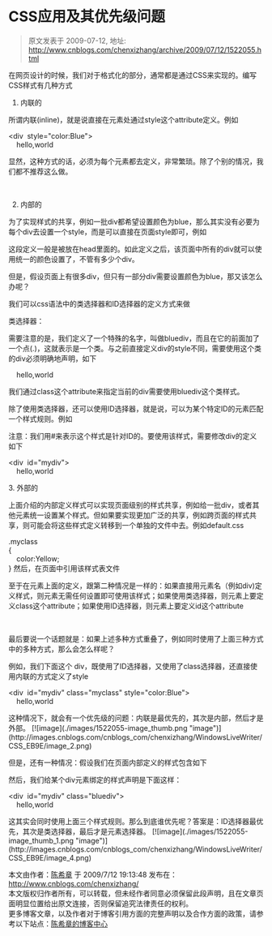 # CSS应用及其优先级问题 
> 原文发表于 2009-07-12, 地址: http://www.cnblogs.com/chenxizhang/archive/2009/07/12/1522055.html 


在网页设计的时候，我们对于格式化的部分，通常都是通过CSS来实现的。编写CSS样式有几种方式

 1. 内联的

 所谓内联(inline)，就是说直接在元素处通过style这个attribute定义。例如

 <div  style="color:Blue">  
    hello,world  
</div> 显然，这种方式的话，必须为每个元素都去定义，非常繁琐。除了个别的情况，我们都不推荐这么做。

  

 2. 内部的

 为了实现样式的共享，例如一批div都希望设置颜色为blue，那么其实没有必要为每个div去设置一个style，而是可以直接在页面style即可，例如

 <style type="text/css">  
    div  
    {  
        color:Blue  
    }  
</style> 这段定义一般是被放在head里面的。如此定义之后，该页面中所有的div就可以使用统一的颜色设置了，不管有多少个div。

 但是，假设页面上有很多div，但只有一部分div需要设置颜色为blue，那又该怎么办呢？

 我们可以css语法中的类选择器和ID选择器的定义方式来做

 类选择器：

 <style type="text/css">  
    .bluediv  
    {  
        color:Blue;  
    }  
</style> 需要注意的是，我们定义了一个特殊的名字，叫做bluediv，而且在它的前面加了一个点(.)，这就表示是一个类。与之前直接定义div的style不同，需要使用这个类的div必须明确地声明，如下 <div class="bluediv">  
    hello,world  
</div> 我们通过class这个attribute来指定当前的div需要使用bluediv这个类样式。

 除了使用类选择器，还可以使用ID选择器，就是说，可以为某个特定ID的元素匹配一个样式规则。例如

 <style type="text/css">  
    #mydiv  
    {  
        color:Red;  
    }  
</style> 注意：我们用#来表示这个样式是针对ID的。要使用该样式，需要修改div的定义如下

 <div  id="mydiv">  
    hello,world  
</div> 3. 外部的

 上面介绍的内部定义样式可以实现页面级别的样式共享，例如给一批div，或者其他元素统一设置某个样式。但如果要实现更加广泛的共享，例如跨页面的样式共享，则可能会将这些样式定义转移到一个单独的文件中去。例如default.css

 .myclass  
{  
    color:Yellow;  
} 然后，在页面中引用该样式表文件

 <link rel="Stylesheet" href="default.css" />

 至于在元素上面的定义，跟第二种情况是一样的：如果直接用元素名（例如div)定义样式，则元素无需任何设置即可使用该样式；如果使用类选择器，则元素上要定义class这个attribute；如果使用ID选择器，则元素上要定义id这个attribute

  

 最后要说一个话题就是：如果上述多种方式重叠了，例如同时使用了上面三种方式中的多种方式，那么会怎么样呢？

 例如，我们下面这个 div，既使用了ID选择器，又使用了class选择器，还直接使用内联的方式定义了style

 <div  id="mydiv" class="myclass" style="color:Blue">  
    hello,world  
</div> 这种情况下，就会有一个优先级的问题：内联是最优先的，其次是内部，然后才是外部。 [![image](./images/1522055-image_thumb.png "image")](http://images.cnblogs.com/cnblogs_com/chenxizhang/WindowsLiveWriter/CSS_EB9E/image_2.png) 

 但是，还有一种情况：假设我们在页面内部定义的样式包含如下

 <style type="text/css">  
    div  
    {  
        color:Black;  
    }  
    .bluediv  
    {  
        color:Blue;  
    }     #mydiv  
    {  
        color:Red;  
    }  
</style> 然后，我们给某个div元素绑定的样式声明是下面这样：

 <div  id="mydiv" class="bluediv">  
    hello,world  
</div> 这其实会同时使用上面三个样式规则。那么到底谁优先呢？答案是：ID选择器最优先，其次是类选择器，最后才是元素选择器。 [![image](./images/1522055-image_thumb_1.png "image")](http://images.cnblogs.com/cnblogs_com/chenxizhang/WindowsLiveWriter/CSS_EB9E/image_4.png)

 本文由作者：[陈希章](http://www.xizhang.com) 于 2009/7/12 19:13:48 发布在：<http://www.cnblogs.com/chenxizhang/>  
 本文版权归作者所有，可以转载，但未经作者同意必须保留此段声明，且在文章页面明显位置给出原文连接，否则保留追究法律责任的权利。   
 更多博客文章，以及作者对于博客引用方面的完整声明以及合作方面的政策，请参考以下站点：[陈希章的博客中心](http://www.xizhang.com/blog.htm) 



























